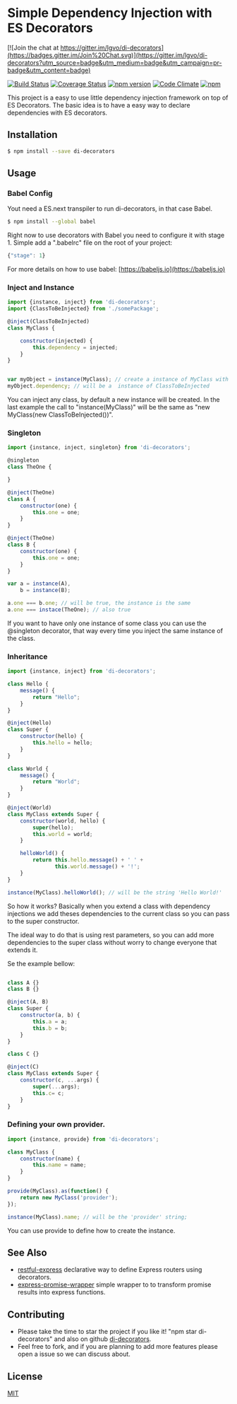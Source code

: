 # Simple Dependency Injection with ES Decorators

[![Join the chat at https://gitter.im/lgvo/di-decorators](https://badges.gitter.im/Join%20Chat.svg)](https://gitter.im/lgvo/di-decorators?utm_source=badge&utm_medium=badge&utm_campaign=pr-badge&utm_content=badge)

[![Build Status](https://travis-ci.org/lgvo/di-decorators.svg?branch=master)](https://travis-ci.org/lgvo/di-decorators)
[![Coverage Status](https://coveralls.io/repos/lgvo/di-decorators/badge.svg?branch=master&service=github)](https://coveralls.io/github/lgvo/di-decorators?branch=master)
[![npm version](https://badge.fury.io/js/di-decorators.svg)](http://badge.fury.io/js/di-decorators)
[![Code Climate](https://codeclimate.com/github/lgvo/di-decorators/badges/gpa.svg)](https://codeclimate.com/github/lgvo/di-decorators)
[![npm](https://img.shields.io/npm/dm/di-decorators.svg)](https://www.npmjs.com/package/di-decorators)



This project is a easy to use little dependency injection framework on top of ES Decorators.
The basic idea is to have a easy way to declare dependencies with ES decorators.


## Installation

```sh
$ npm install --save di-decorators
```

## Usage

### Babel Config
Yout need a ES.next transpiler to run di-decorators, in that case Babel.
```sh
$ npm install --global babel 
```

Right now to use decorators with Babel you need to configure it with stage 1.
Simple add a ".babelrc" file on the root of your project:
```javascript
{"stage": 1}
```

For more details on how to use babel: [https://babeljs.io](https://babeljs.io)


### Inject and Instance

```javascript
import {instance, inject} from 'di-decorators';
import {ClassToBeInjected} from './somePackage';

@inject(ClassToBeInjected)
class MyClass {

    constructor(injected) {
        this.dependency = injected;
    }
}


var myObject = instance(MyClass); // create a instance of MyClass with the dependencies
myObject.dependency; // will be a  instance of ClassToBeInjected
```

You can inject any class, by default a new instance will be created.
In the last example the call to "instance(MyClass)" will be the same as "new MyClass(new ClassToBeInjected())". 

### Singleton

```javascript
import {instance, inject, singleton} from 'di-decorators';

@singleton
class TheOne {

}

@inject(TheOne)
class A {
    constructor(one) {
        this.one = one;
    }
}

@inject(TheOne)
class B {
    constructor(one) {
        this.one = one;
    }
}

var a = instance(A),
    b = instance(B);

a.one === b.one; // will be true, the instance is the same
a.one === instace(TheOne); // also true
```

If you want to have only one instance of some class you can use the @singleton decorator, that way every time you inject the same instance of the class.

### Inheritance

```javascript
import {instance, inject} from 'di-decorators';

class Hello {
    message() {
        return "Hello";
    }
}

@inject(Hello)
class Super {
    constructor(hello) {
        this.hello = hello;
    }
}

class World {
    message() {
        return "World";
    }
}

@inject(World)
class MyClass extends Super {
    constructor(world, hello) {
        super(hello);
        this.world = world;
    }

    helloWorld() {
        return this.hello.message() + ' ' +
               this.world.message() + '!';
    }
}

instance(MyClass).helloWorld(); // will be the string 'Hello World!'

```

So how it works? Basically when you extend a class with dependency injections we add theses dependencies to the current class so you can pass to the super constructor.


The ideal way to do that is using rest parameters, so you can add more dependencies to the super class without worry to change everyone that extends it.

Se the example bellow:
```javascript

class A {}
class B {}

@inject(A, B)
class Super {
    constructor(a, b) {
        this.a = a;
        this.b = b; 
    }
}

class C {}

@inject(C)
class MyClass extends Super {
    constructor(c, ...args) {
        super(...args);
        this.c= c;
    }
}
```


### Defining your own provider.

```javascript
import {instance, provide} from 'di-decorators';

class MyClass {
    constructor(name) {
        this.name = name;
    }
}

provide(MyClass).as(function() {
    return new MyClass('provider');
});

instance(MyClass).name; // will be the 'provider' string;
```

You can use provide to define how to create the instance.

## See Also
* [restful-express](https://github.com/lgvo/restful-express) declarative way to define Express routers using decorators.
* [express-promise-wrapper](https://github.com/lgvo/express-promise-wrapper) simple wrapper to to transform promise results into express functions.

## Contributing

* Please take the time to star the project if you like it! "npm star di-decorators" and also on github [di-decorators](https://github.com/lgvo/di-decorators).
* Feel free to fork, and if you are planning to add more features please open a issue so we can discuss about.

## License
[MIT](LICENSE)
